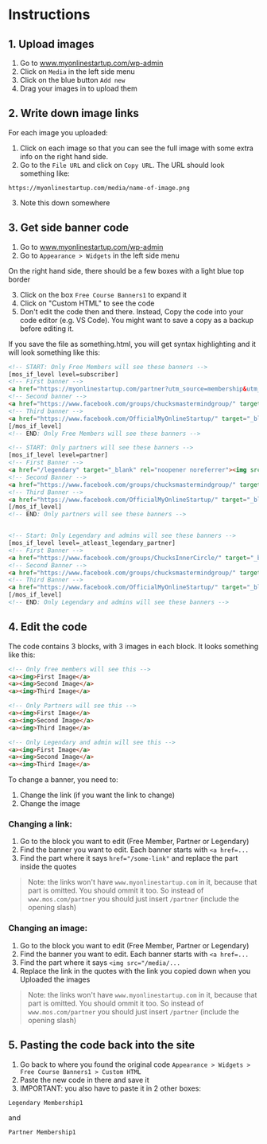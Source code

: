 # Instructions

## 1. Upload images
1. Go to www.myonlinestartup.com/wp-admin
2. Click on `Media` in the left side menu
3. Click on the blue button `Add new`
4. Drag your images in to upload them

## 2. Write down image links
For each image you uploaded:
1. Click on each image so that you can see the full image with some extra info on the right hand side.
2. Go to the `File URL` and click on `Copy URL`. The URL should look something like:
```
https://myonlinestartup.com/media/name-of-image.png
```
3. Note this down somewhere

## 3. Get side banner code
1. Go to www.myonlinestartup.com/wp-admin
2. Go to `Appearance > Widgets` in the left side menu

On the right hand side, there should be a few boxes with a light blue top border

3. Click on the box `Free Course Banners1` to expand it
4. Click on "Custom HTML" to see the code
5. Don't edit the code then and there. Instead, Copy the code into your code editor (e.g. VS Code). You might want to save a copy as a backup before editing it.

If you save the file as something.html, you will get syntax highlighting and it will look something like this:

```html
<!-- START: Only Free Members will see these banners -->
[mos_if_level level=subscriber]
<!-- First banner -->
<a href="https://myonlinestartup.com/partner?utm_source=membership&utm_medium=Testimonial&utm_campaign=partner/" target="_blank" rel="noopener noreferrer"><img src="/media/partner-widget-small-cut-min.png" alt="Upgrade To Partner" class="conditional-banner-small"></a>
<!-- Second banner -->
<a href="https://www.facebook.com/groups/chucksmastermindgroup/" target="_blank" rel="noopener noreferrer"><img src="/media/mastermind-widget-small-cut-min.png" alt="Join Our Facebook Mastermind Group" class="conditional-banner-small"></a>
<!-- Third banner -->
<a href="https://www.facebook.com/OfficialMyOnlineStartup/" target="_blank" rel="noopener noreferrer"><img src="/media/stayupdated-widget-small-cut-min.png" alt="Stay Updated" class="conditional-banner-small"></a>
[/mos_if_level]
<!-- END: Only Free Members will see these banners -->

<!-- START: Only partners will see these banners -->
[mos_if_level level=partner]
<!-- First Banner -->
<a href="/legendary" target="_blank" rel="noopener noreferrer"><img src="/media/legendary-widget-small-cut-min.png" alt="Upgrade To Legendary Partner" class="conditional-banner-small"></a>
<!-- Second Banner -->
<a href="https://www.facebook.com/groups/chucksmastermindgroup/" target="_blank" rel="noopener noreferrer"><img src="/media/mastermind-widget-small-cut-min.png" alt="Join Our Facebook Mastermind Group" class="conditional-banner-small"></a>
<!-- Third Banner -->
<a href="https://www.facebook.com/OfficialMyOnlineStartup/" target="_blank" rel="noopener noreferrer"><img src="/media/stayupdated-widget-small-cut-min.png" alt="Stay Updated" class="conditional-banner-small"></a>
[/mos_if_level]
<!-- END: Only partners will see these banners -->


<!-- Start: Only Legendary and admins will see these banners -->
[mos_if_level level=_atleast_legendary_partner]
<!-- First Banner -->
<a href="https://www.facebook.com/groups/ChucksInnerCircle/" target="_blank" rel="noopener noreferrer"><img src="/media/innercircle-widget-small-cut-min.png" alt="Join the Legendary Inner Circle" class="conditional-banner-small"></a>
<!-- Second Banner -->
<a href="https://www.facebook.com/groups/chucksmastermindgroup/" target="_blank" rel="noopener noreferrer"><img src="/media/mastermind-widget-small-cut-min.png" alt="Join Our Facebook Mastermind Group" class="conditional-banner-small"></a>
<!-- Third Banner -->
<a href="https://www.facebook.com/OfficialMyOnlineStartup/" target="_blank" rel="noopener noreferrer"><img src="/media/stayupdated-widget-small-cut-min.png" alt="Stay Updated" class="conditional-banner-small"></a>
[/mos_if_level]
<!-- END: Only Legendary and admins will see these banners -->
```

## 4. Edit the code
The code contains 3 blocks, with 3 images in each block. It looks something like this:
```html
<!-- Only free members will see this -->
<a><img>First Image</a>
<a><img>Second Image</a>
<a><img>Third Image</a>

<!-- Only Partners will see this -->
<a><img>First Image</a>
<a><img>Second Image</a>
<a><img>Third Image</a>

<!-- Only Legendary and admin will see this -->
<a><img>First Image</a>
<a><img>Second Image</a>
<a><img>Third Image</a>
```
To change a banner, you need to:
1. Change the link (if you want the link to change)
2. Change the image

### Changing a link:
1. Go to the block you want to edit (Free Member, Partner or Legendary)
2. Find the banner you want to edit. Each banner starts with `<a href=...`
3. Find the part where it says `href="/some-link"` and replace the part inside the quotes
> Note: the links won't have `www.myonlinestartup.com` in it, because that part is omitted. You should ommit it too. So instead of `www.mos.com/partner` you should just insert `/partner` (include the opening slash)

### Changing an image:
1. Go to the block you want to edit (Free Member, Partner or Legendary)
2. Find the banner you want to edit. Each banner starts with `<a href=...`
3. Find the part where it says `<img src="/media/...`
4. Replace the link in the quotes with the link you copied down when you Uploaded the images
> Note: the links won't have `www.myonlinestartup.com` in it, because that part is omitted. You should ommit it too. So instead of `www.mos.com/partner` you should just insert `/partner` (include the opening slash)

## 5. Pasting the code back into the site
1. Go back to where you found the original code
`Appearance > Widgets > Free Course Banners1 > Custom HTML`
2. Paste the new code in there and save it
3. IMPORTANT: you also have to paste it in 2 other boxes:

`Legendary Membership1`

and

`Partner Membership1`